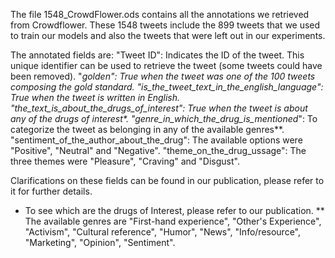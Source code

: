 The file 1548_CrowdFlower.ods contains all the annotations we retrieved from Crowdflower. These 1548 tweets include the 899 tweets that we used to train our models and also the tweets that were left out in our experiments.

The annotated fields are:
"Tweet ID": Indicates the ID of the tweet. This unique identifier can be used to retrieve the tweet (some tweets could have been removed).
"_golden": True when the tweet was one of the 100 tweets composing the gold standard.
"is_the_tweet_text_in_the_english_language": True when the tweet is written in English.
"the_text_is_about_the_drugs_of_interest": True when the tweet is about any of the drugs of interest*.
"genre_in_which_the_drug_is_mentioned_": To categorize the tweet as belonging in any of the available genres**.
"sentiment_of_the_author_about_the_drug": The available options were "Positive", "Neutral" and "Negative".
"theme_on_the_drug_ussage": The three themes were "Pleasure", "Craving" and "Disgust".

Clarifications on these fields can be found in our publication, please refer to it for further details.

* To see which are the drugs of Interest, please refer to our publication.
** The available genres are "First-hand experience", "Other's Experience", "Activism", "Cultural reference", "Humor", "News", "Info/resource", "Marketing", "Opinion", "Sentiment".

